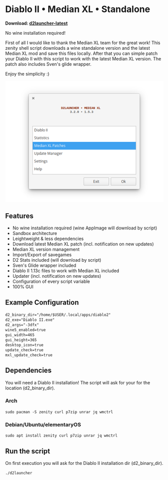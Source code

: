 # Diablo II • Median XL • Standalone

**Download: [d2launcher-latest](https://github.com/murkl/d2launcher/releases/latest)**

No wine installation required!

First of all I would like to thank the Median XL team for the great work! This zenity shell script downloads a wine standalone version and the latest Median XL mod and save this files locally. After that you can simple patch your Diablo II with this script to work with the latest Median XL version. The patch also includes Sven's glide wrapper.

Enjoy the simplicity :)

![d2launcher screenshot](https://raw.githubusercontent.com/murkl/d2launcher/master/res/screenshot.png)

## Features
* No wine installation required (wine AppImage will download by script)
* Sandbox architecture
* Leightweight & less dependencies
* Download latest Median XL patch (incl. notification on new updates)
* Median XL version management
* Import/Export of savegames
* D2 Stats included (will download by script)
* Sven's Glide wrapper included
* Diablo II 1.13c files to work with Median XL included
* Updater (incl. notification on new updates)
* Configuration of every script variable
* 100% GUI

## Example Configuration
```
d2_binary_dir="/home/$USER/.local/apps/diablo2"
d2_exe="Diablo II.exe"
d2_args="-3dfx"
wine5_enabled=true
gui_width=465
gui_height=365
desktop_icon=true
update_check=true
mxl_update_check=true
```

## Dependencies
You will need a Diablo II installation! The script will ask for your for the location (d2_binary_dir).

### Arch
```
sudo pacman -S zenity curl p7zip unrar jq wmctrl
```

### Debian/Ubuntu/elementaryOS
```
sudo apt install zenity curl p7zip unrar jq wmctrl
```

## Run the script
On first execution you will ask for the Diablo II installation dir (d2_binary_dir).
```
./d2launcher
```
